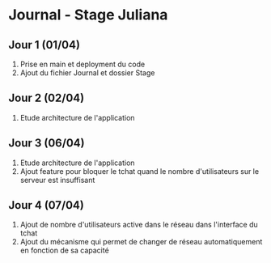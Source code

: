 # Journal - Stage Juliana

## Jour 1 (01/04) 
1. Prise en main et deployment du code 
2. Ajout du fichier Journal et dossier Stage

## Jour 2 (02/04)
1. Etude architecture de l'application

## Jour 3 (06/04)
1. Etude architecture de l'application
2. Ajout feature pour bloquer le tchat quand le nombre d'utilisateurs sur le serveur est insuffisant

## Jour 4 (07/04)
1. Ajout de nombre d'utilisateurs active dans le réseau dans l'interface du tchat
2. Ajout du mécanisme qui permet de changer de réseau automatiquement en fonction de sa capacité